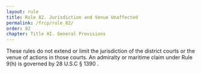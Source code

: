 ```yaml
---
layout: rule
title: Rule 82. Jurisdiction and Venue Unaffected
permalink: /frcp/rule_82/
order: 82
chapter: Title XI. General Provisions
---
```


These rules do not extend or limit the jurisdiction of the district courts or the venue of actions in those courts. An admiralty or maritime claim under Rule 9(h) is governed by 28 U.S.C § 1390 .
